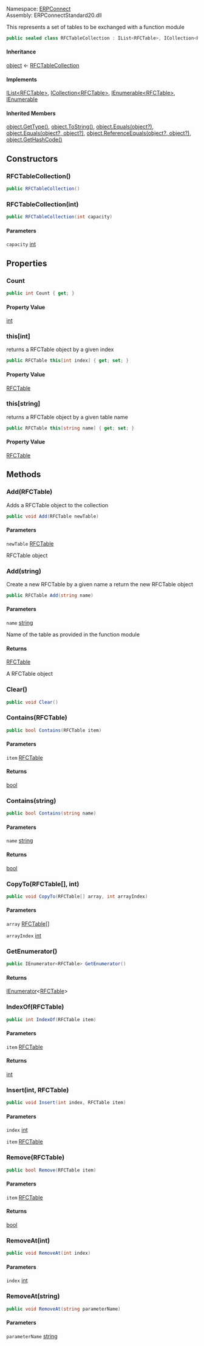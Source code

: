 
Namespace: [ERPConnect](index.md)  
Assembly: ERPConnectStandard20.dll  

This represents a set of tables to be exchanged with a function module

```csharp
public sealed class RFCTableCollection : IList<RFCTable>, ICollection<RFCTable>, IEnumerable<RFCTable>, IEnumerable
```

#### Inheritance

[object](https://learn.microsoft.com/dotnet/api/system.object) ← 
[RFCTableCollection](ERPConnect.RFCTableCollection.md)

#### Implements

[IList<RFCTable\>](https://learn.microsoft.com/dotnet/api/system.collections.generic.ilist\-1), 
[ICollection<RFCTable\>](https://learn.microsoft.com/dotnet/api/system.collections.generic.icollection\-1), 
[IEnumerable<RFCTable\>](https://learn.microsoft.com/dotnet/api/system.collections.generic.ienumerable\-1), 
[IEnumerable](https://learn.microsoft.com/dotnet/api/system.collections.ienumerable)

#### Inherited Members

[object.GetType\(\)](https://learn.microsoft.com/dotnet/api/system.object.gettype), 
[object.ToString\(\)](https://learn.microsoft.com/dotnet/api/system.object.tostring), 
[object.Equals\(object?\)](https://learn.microsoft.com/dotnet/api/system.object.equals\#system\-object\-equals\(system\-object\)), 
[object.Equals\(object?, object?\)](https://learn.microsoft.com/dotnet/api/system.object.equals\#system\-object\-equals\(system\-object\-system\-object\)), 
[object.ReferenceEquals\(object?, object?\)](https://learn.microsoft.com/dotnet/api/system.object.referenceequals), 
[object.GetHashCode\(\)](https://learn.microsoft.com/dotnet/api/system.object.gethashcode)

## Constructors

### <a id="ERPConnect_RFCTableCollection__ctor"></a> RFCTableCollection\(\)

```csharp
public RFCTableCollection()
```

### <a id="ERPConnect_RFCTableCollection__ctor_System_Int32_"></a> RFCTableCollection\(int\)

```csharp
public RFCTableCollection(int capacity)
```

#### Parameters

`capacity` [int](https://learn.microsoft.com/dotnet/api/system.int32)

## Properties

### <a id="ERPConnect_RFCTableCollection_Count"></a> Count

```csharp
public int Count { get; }
```

#### Property Value

 [int](https://learn.microsoft.com/dotnet/api/system.int32)

### <a id="ERPConnect_RFCTableCollection_Item_System_Int32_"></a> this\[int\]

returns a RFCTable object by a given index

```csharp
public RFCTable this[int index] { get; set; }
```

#### Property Value

 [RFCTable](ERPConnect.RFCTable.md)

### <a id="ERPConnect_RFCTableCollection_Item_System_String_"></a> this\[string\]

returns a RFCTable object by a given table name

```csharp
public RFCTable this[string name] { get; set; }
```

#### Property Value

 [RFCTable](ERPConnect.RFCTable.md)

## Methods

### <a id="ERPConnect_RFCTableCollection_Add_ERPConnect_RFCTable_"></a> Add\(RFCTable\)

Adds a RFCTable object to the collection

```csharp
public void Add(RFCTable newTable)
```

#### Parameters

`newTable` [RFCTable](ERPConnect.RFCTable.md)

RFCTable object

### <a id="ERPConnect_RFCTableCollection_Add_System_String_"></a> Add\(string\)

Create a new RFCTable by a given name a return the new RFCTable object

```csharp
public RFCTable Add(string name)
```

#### Parameters

`name` [string](https://learn.microsoft.com/dotnet/api/system.string)

Name of the table as provided in the function module

#### Returns

 [RFCTable](ERPConnect.RFCTable.md)

A RFCTable object

### <a id="ERPConnect_RFCTableCollection_Clear"></a> Clear\(\)

```csharp
public void Clear()
```

### <a id="ERPConnect_RFCTableCollection_Contains_ERPConnect_RFCTable_"></a> Contains\(RFCTable\)

```csharp
public bool Contains(RFCTable item)
```

#### Parameters

`item` [RFCTable](ERPConnect.RFCTable.md)

#### Returns

 [bool](https://learn.microsoft.com/dotnet/api/system.boolean)

### <a id="ERPConnect_RFCTableCollection_Contains_System_String_"></a> Contains\(string\)

```csharp
public bool Contains(string name)
```

#### Parameters

`name` [string](https://learn.microsoft.com/dotnet/api/system.string)

#### Returns

 [bool](https://learn.microsoft.com/dotnet/api/system.boolean)

### <a id="ERPConnect_RFCTableCollection_CopyTo_ERPConnect_RFCTable___System_Int32_"></a> CopyTo\(RFCTable\[\], int\)

```csharp
public void CopyTo(RFCTable[] array, int arrayIndex)
```

#### Parameters

`array` [RFCTable](ERPConnect.RFCTable.md)\[\]

`arrayIndex` [int](https://learn.microsoft.com/dotnet/api/system.int32)

### <a id="ERPConnect_RFCTableCollection_GetEnumerator"></a> GetEnumerator\(\)

```csharp
public IEnumerator<RFCTable> GetEnumerator()
```

#### Returns

 [IEnumerator](https://learn.microsoft.com/dotnet/api/system.collections.generic.ienumerator\-1)<[RFCTable](ERPConnect.RFCTable.md)\>

### <a id="ERPConnect_RFCTableCollection_IndexOf_ERPConnect_RFCTable_"></a> IndexOf\(RFCTable\)

```csharp
public int IndexOf(RFCTable item)
```

#### Parameters

`item` [RFCTable](ERPConnect.RFCTable.md)

#### Returns

 [int](https://learn.microsoft.com/dotnet/api/system.int32)

### <a id="ERPConnect_RFCTableCollection_Insert_System_Int32_ERPConnect_RFCTable_"></a> Insert\(int, RFCTable\)

```csharp
public void Insert(int index, RFCTable item)
```

#### Parameters

`index` [int](https://learn.microsoft.com/dotnet/api/system.int32)

`item` [RFCTable](ERPConnect.RFCTable.md)

### <a id="ERPConnect_RFCTableCollection_Remove_ERPConnect_RFCTable_"></a> Remove\(RFCTable\)

```csharp
public bool Remove(RFCTable item)
```

#### Parameters

`item` [RFCTable](ERPConnect.RFCTable.md)

#### Returns

 [bool](https://learn.microsoft.com/dotnet/api/system.boolean)

### <a id="ERPConnect_RFCTableCollection_RemoveAt_System_Int32_"></a> RemoveAt\(int\)

```csharp
public void RemoveAt(int index)
```

#### Parameters

`index` [int](https://learn.microsoft.com/dotnet/api/system.int32)

### <a id="ERPConnect_RFCTableCollection_RemoveAt_System_String_"></a> RemoveAt\(string\)

```csharp
public void RemoveAt(string parameterName)
```

#### Parameters

`parameterName` [string](https://learn.microsoft.com/dotnet/api/system.string)

